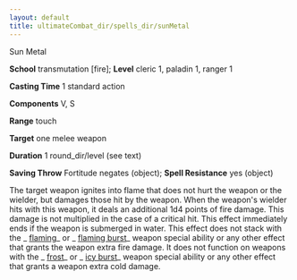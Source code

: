 ```yaml
---
layout: default
title: ultimateCombat_dir/spells_dir/sunMetal
---
```

Sun Metal

**School** transmutation [fire]; **Level** cleric 1, paladin 1, ranger 1

**Casting Time** 1 standard action

**Components** V, S

**Range** touch

**Target** one melee weapon

**Duration** 1 round_dir/level (see text)

**Saving Throw** Fortitude negates (object); **Spell Resistance** yes (object)

The target weapon ignites into flame that does not hurt the weapon or the wielder, but damages those hit by the weapon. When the weapon's wielder hits with this weapon, it deals an additional 1d4 points of fire damage. This damage is not multiplied in the case of a critical hit. This effect immediately ends if the weapon is submerged in water. This effect does not stack with the _ [flaming](../magicItems_dir/weapons#_weapons-flaming)_ or _ [flaming burst](../magicItems_dir/weapons#_weapons-flaming-burst)_ weapon special ability or any other effect that grants the weapon extra fire damage. It does not function on weapons with the _ [frost](../magicItems_dir/weapons#_weapons-frost)_ or _ [icy burst](../magicItems_dir/weapons#_weapons-icy-burst)_ weapon special ability or any other effect that grants a weapon extra cold damage.

